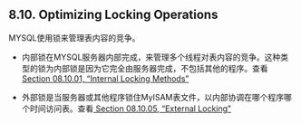 ## 8.10. Optimizing Locking Operations
MYSQL使用锁来管理表内容的竞争。

- 内部锁在MYSQL服务器内部完成，来管理多个线程对表内容的竞争。这种类型的锁为内部锁是因为它完全由服务器完成，不包括其他的程序。查看[Section 08.10.01, “Internal Locking Methods”][08.10.01]

[08.10.01]: ./docs/Chapter_08/08.10.01_Internal_Locking_Methods.md

- 外部锁是当服务器或其他程序锁住MyISAM表文件，以内部协调在哪个程序哪个时间访问表。查看[ Section 08.10.05, “External Locking”][08.10.05]

[08.10.05]: ./docs/Chapter_08/08.10.05_External_Locking.md